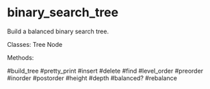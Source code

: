# binary_search_tree

Build a balanced binary search tree.

Classes:
Tree
Node

Methods:

#build_tree
#pretty_print
#insert
#delete
#find
#level_order
#preorder
#inorder
#postorder
#height
#depth
#balanced?
#rebalance
